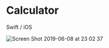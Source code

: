 # Calculator
Swift / iOS

![Screen Shot 2019-06-08 at 23 02 37](https://user-images.githubusercontent.com/27895744/59151427-fc30a880-8a43-11e9-99a8-91f839e232ae.png)

